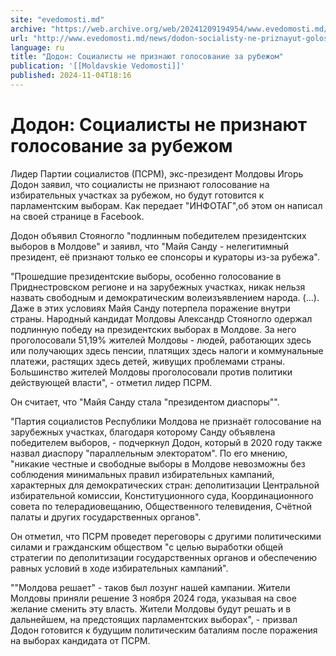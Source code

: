 ```yaml
---
site: "evedomosti.md"
archive: "https://web.archive.org/web/20241209194954/www.evedomosti.md/news/dodon-socialisty-ne-priznayut-golosovanie-za-rubezhom"
url: "http://www.evedomosti.md/news/dodon-socialisty-ne-priznayut-golosovanie-za-rubezhom"
language: ru
title: "Додон: Социалисты не признают голосование за рубежом"
publication: '[[Moldavskie Vedomosti]]'
published: 2024-11-04T18:16
---
```


# Додон: Социалисты не признают голосование за рубежом

Лидер Партии социалистов (ПСРМ), экс-президент Молдовы Игорь Додон заявил, что социалисты не признают голосование на избирательных участках за рубежом, но будут готовится к парламентским выборам. Как передает "ИНФОТАГ",об этом он написал на своей странице в Facebook.

Додон объявил Стояногло "подлинным победителем президентских выборов в Молдове" и заяивл, что "Майя Санду - нелегитимный президент, её признают только ее спонсоры и кураторы из-за рубежа".

"Прошедшие президентские выборы, особенно голосование в Приднестровском регионе и на зарубежных участках, никак нельзя назвать свободным и демократическим волеизъявлением народа. (...). Даже в этих условиях Майя Санду потерпела поражение внутри страны. Народный кандидат Молдовы Александр Стояногло одержал подлинную победу на президентских выборах в Молдове. За него проголосовали 51,19% жителей Молдовы - людей, работающих здесь или получающих здесь пенсии, платящих здесь налоги и коммунальные платежи, растящих здесь детей, живущих проблемами страны. Большинство жителей Молдовы проголосовали против политики действующей власти", - отметил лидер ПСРМ.

Он считает, что "Майя Санду стала "президентом диаспоры"".

"Партия социалистов Республики Молдова не признаёт голосование на зарубежных участках, благодаря которому Санду объявлена победителем выборов, - подчеркнул Додон, который в 2020 году также назвал диаспору "параллельным электоратом". По его мнению, "никакие честные и свободные выборы в Молдове невозможны без соблюдения минимальных правил избирательных кампаний, характерных для демократических стран: деполитизации Центральной избирательной комиссии, Конституционного суда, Координационного совета по телерадиовещанию, Общественного телевидения, Счётной палаты и других государственных органов".

Он отметил, что ПСРМ проведет переговоры с другими политическими силами и гражданским обществом "с целью выработки общей стратегии по деполитизации государственных органов и обеспечению равных условий в ходе избирательных кампаний".

""Молдова решает" - таков был лозунг нашей кампании. Жители Молдовы приняли решение 3 ноября 2024 года, указывая на свое желание сменить эту власть. Жители Молдовы будут решать и в дальнейшем, на предстоящих парламентских выборах", - призвал Додон готовится к будущим политическим баталиям после поражения на выборах кандидата от ПСРМ.